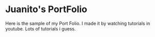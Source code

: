 # Juanito's PortFolio

Here is the  sample of  my Port Folio.
I  made it by watching tutorials in youtube.
Lots of  tutorials i guess.
